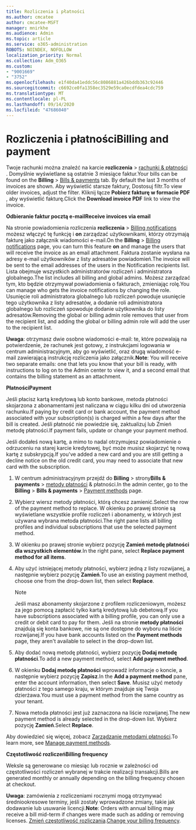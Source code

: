 ```yaml
---
title: Rozliczenia i płatności
ms.author: cmcatee
author: cmcatee-MSFT
manager: mnirkhe
ms.audience: Admin
ms.topic: article
ms.service: o365-administration
ROBOTS: NOINDEX, NOFOLLOW
localization_priority: Normal
ms.collection: Adm_O365
ms.custom:
- "9001669"
- "3752"
ms.openlocfilehash: e1f40da41eddc56c8086881a426bddb363c92446
ms.sourcegitcommit: c6692ce0fa1358ec3529e59ca0ecdfdea4cdc759
ms.translationtype: MT
ms.contentlocale: pl-PL
ms.lasthandoff: 09/14/2020
ms.locfileid: "47686040"
---
```

# <a name="billing-and-payment"></a><span data-ttu-id="341e7-102">Rozliczenia i płatności</span><span class="sxs-lookup"><span data-stu-id="341e7-102">Billing and payment</span></span>

<span data-ttu-id="341e7-103">Twoje rachunki można znaleźć na karcie **rozliczenia**  >  [rachunki & płatności](https://go.microsoft.com/fwlink/p/?linkid=848039) .  Domyślnie wyświetlane są ostatnie 3 miesiące faktur.</span><span class="sxs-lookup"><span data-stu-id="341e7-103">Your bills can be found on the **Billing** > [Bills & payments](https://go.microsoft.com/fwlink/p/?linkid=848039) tab.  By default the last 3 months of invoices are shown.</span></span>  <span data-ttu-id="341e7-104">Aby wyświetlić starsze faktury, Dostosuj filtr.</span><span class="sxs-lookup"><span data-stu-id="341e7-104">To view older invoices, adjust the filter.</span></span>  <span data-ttu-id="341e7-105">Kliknij łącze **Pobierz fakturę w formacie PDF** , aby wyświetlić fakturę.</span><span class="sxs-lookup"><span data-stu-id="341e7-105">Click the **Download invoice PDF** link to view the invoice.</span></span>

<span data-ttu-id="341e7-106">**Odbieranie faktur pocztą e-mail**</span><span class="sxs-lookup"><span data-stu-id="341e7-106">**Receive invoices via email**</span></span>

<span data-ttu-id="341e7-107">Na stronie powiadomienia rozliczenia **rozliczenia**  >  [Billing notifications](https://go.microsoft.com/fwlink/p/?linkid=853212) możesz włączyć tę funkcję i **on** zarządzać użytkownikami, którzy otrzymają fakturę jako załącznik wiadomości e-mail.</span><span class="sxs-lookup"><span data-stu-id="341e7-107">On the **Billing** > [Billing notifications](https://go.microsoft.com/fwlink/p/?linkid=853212) page, you can turn this feature **on** and manage the users that will receive the invoice as an email attachment.</span></span> <span data-ttu-id="341e7-108">Faktura zostanie wysłana na adresy e-mail użytkowników z listy adresatów powiadomień.</span><span class="sxs-lookup"><span data-stu-id="341e7-108">The invoice will be sent to the email addresses of the users in the Notification recipients list.</span></span> <span data-ttu-id="341e7-109">Lista obejmuje wszystkich administratorów rozliczeń i administratora globalnego.</span><span class="sxs-lookup"><span data-stu-id="341e7-109">The list includes all billing and global admins.</span></span>  <span data-ttu-id="341e7-110">Możesz zarządzać tym, kto będzie otrzymywał powiadomienia o fakturach, zmieniając rolę.</span><span class="sxs-lookup"><span data-stu-id="341e7-110">You can manage who gets the invoice notifications by changing the role.</span></span>  <span data-ttu-id="341e7-111">Usunięcie roli administratora globalnego lub rozliczeń powoduje usunięcie tego użytkownika z listy adresatów, a dodanie roli administratora globalnego lub rozliczeń spowoduje dodanie użytkownika do listy adresatów.</span><span class="sxs-lookup"><span data-stu-id="341e7-111">Removing the global or billing admin role removes that user from the recipient list, and adding the global or billing admin role will add the user to the recipient list.</span></span>

<span data-ttu-id="341e7-112">**Uwaga**: otrzymasz dwie osobne wiadomości e-mail: te, które pozwalają na potwierdzenie, że rachunek jest gotowy, z instrukcjami logowania w centrum administracyjnym, aby go wyświetlić, oraz drugą wiadomość e-mail zawierającą instrukcję rozliczenia jako załącznik.</span><span class="sxs-lookup"><span data-stu-id="341e7-112">**Note**: You will receive two separate emails: one that lets you know that your bill is ready, with instructions to log on to the Admin center to view it, and a second email that contains the billing statement as an attachment.</span></span>

<span data-ttu-id="341e7-113">**Płatności**</span><span class="sxs-lookup"><span data-stu-id="341e7-113">**Payment**</span></span>

<span data-ttu-id="341e7-114">Jeśli płacisz kartą kredytową lub konto bankowe, metoda płatności skojarzona z abonamentami jest naliczana w ciągu kilku dni od utworzenia rachunku.</span><span class="sxs-lookup"><span data-stu-id="341e7-114">If paying by credit card or bank account, the payment method associated with your subscription(s) is charged within a few days after the bill is created.</span></span> <span data-ttu-id="341e7-115">Jeśli płatność nie powiedzie się, zaktualizuj lub Zmień metodę płatności.</span><span class="sxs-lookup"><span data-stu-id="341e7-115">If payment fails, update or change your payment method.</span></span>

<span data-ttu-id="341e7-116">Jeśli dodałeś nową kartę, a mimo to nadal otrzymujesz powiadomienie o odrzuceniu na starej karcie kredytowej, być może musisz skojarzyć tę nową kartę z subskrypcją.</span><span class="sxs-lookup"><span data-stu-id="341e7-116">If you've added a new card and you are still getting a decline notice on the old credit card, you may need to associate that new card with the subscription.</span></span>

1. <span data-ttu-id="341e7-117">W centrum administracyjnym przejdź do **Billing**  >  strony**Bills & payments**  >  [metody płatności](https://go.microsoft.com/fwlink/p/?linkid=2018806) & płatności.</span><span class="sxs-lookup"><span data-stu-id="341e7-117">In the admin center, go to the **Billing** > **Bills & payments** > [Payment methods](https://go.microsoft.com/fwlink/p/?linkid=2018806) page.</span></span>

2. <span data-ttu-id="341e7-118">Wybierz wiersz metody płatności, którą chcesz zamienić.</span><span class="sxs-lookup"><span data-stu-id="341e7-118">Select the row of the payment method to replace.</span></span> <span data-ttu-id="341e7-119">W okienku po prawej stronie są wyświetlane wszystkie profile rozliczeń i abonamenty, w których jest używana wybrana metoda płatności.</span><span class="sxs-lookup"><span data-stu-id="341e7-119">The right pane lists all billing profiles and individual subscriptions that use the selected payment method.</span></span>

3. <span data-ttu-id="341e7-120">W okienku po prawej stronie wybierz pozycję **Zamień metodę płatności dla wszystkich elementów**.</span><span class="sxs-lookup"><span data-stu-id="341e7-120">In the right pane, select **Replace payment method for all items**.</span></span>

4. <span data-ttu-id="341e7-121">Aby użyć istniejącej metody płatności, wybierz jedną z listy rozwijanej, a następnie wybierz pozycję **Zamień**.</span><span class="sxs-lookup"><span data-stu-id="341e7-121">To use an existing payment method, choose one from the drop-down list, then select **Replace**.</span></span>

    > [!NOTE]
    > <span data-ttu-id="341e7-122">Jeśli masz abonamenty skojarzone z profilem rozliczeniowym, możesz za jego pomocą zapłacić tylko kartą kredytową lub debetową.</span><span class="sxs-lookup"><span data-stu-id="341e7-122">If you have subscriptions associated with a billing profile, you can only use a credit or debit card to pay for them.</span></span> <span data-ttu-id="341e7-123">Jeśli na stronie **metody płatności** znajdują się konta bankowe, nie są one dostępne do wyboru na liście rozwijanej.</span><span class="sxs-lookup"><span data-stu-id="341e7-123">If you have bank accounts listed on the **Payment methods** page, they aren't available to select in the drop-down list.</span></span>

5. <span data-ttu-id="341e7-124">Aby dodać nową metodę płatności, wybierz pozycję **Dodaj metodę płatności**.</span><span class="sxs-lookup"><span data-stu-id="341e7-124">To add a new payment method, select **Add payment method**.</span></span>

6. <span data-ttu-id="341e7-125">W okienku **Dodaj metodę płatności** wprowadź informacje o koncie, a następnie wybierz pozycję **Zapisz**.</span><span class="sxs-lookup"><span data-stu-id="341e7-125">In the **Add a payment method** pane, enter the account information, then select **Save**.</span></span> <span data-ttu-id="341e7-126">Musisz użyć metody płatności z tego samego kraju, w którym znajduje się Twoja dzierżawa.</span><span class="sxs-lookup"><span data-stu-id="341e7-126">You must use a payment method from the same country as your tenant.</span></span>

7. <span data-ttu-id="341e7-127">Nowa metoda płatności jest już zaznaczona na liście rozwijanej.</span><span class="sxs-lookup"><span data-stu-id="341e7-127">The new payment method is already selected in the drop-down list.</span></span> <span data-ttu-id="341e7-128">Wybierz pozycję **Zamień**.</span><span class="sxs-lookup"><span data-stu-id="341e7-128">Select **Replace**.</span></span>

<span data-ttu-id="341e7-129">Aby dowiedzieć się więcej, zobacz [Zarządzanie metodami płatności](https://docs.microsoft.com/microsoft-365/commerce/billing-and-payments/manage-payment-methods).</span><span class="sxs-lookup"><span data-stu-id="341e7-129">To learn more, see [Manage payment methods](https://docs.microsoft.com/microsoft-365/commerce/billing-and-payments/manage-payment-methods).</span></span>

<span data-ttu-id="341e7-130">**Częstotliwość rozliczeń**</span><span class="sxs-lookup"><span data-stu-id="341e7-130">**Billing frequency**</span></span>

<span data-ttu-id="341e7-131">Weksle są generowane co miesiąc lub rocznie w zależności od częstotliwości rozliczeń wybranej w trakcie realizacji transakcji.</span><span class="sxs-lookup"><span data-stu-id="341e7-131">Bills are generated monthly or annually depending on the billing frequency chosen at checkout.</span></span>  

<span data-ttu-id="341e7-132">**Uwaga**: zamówienia z rozliczeniami rocznymi mogą otrzymywać średniookresowe terminy, jeśli zostały wprowadzone zmiany, takie jak dodawanie lub usuwanie licencji.</span><span class="sxs-lookup"><span data-stu-id="341e7-132">**Note**: Orders with annual billing may receive a bill mid-term if changes were made such as adding or removing licenses.</span></span> <span data-ttu-id="341e7-133">[Zmień częstotliwość rozliczania](https://docs.microsoft.com/microsoft-365/commerce/billing-and-payments/change-payment-frequency).</span><span class="sxs-lookup"><span data-stu-id="341e7-133">[Change your billing frequency](https://docs.microsoft.com/microsoft-365/commerce/billing-and-payments/change-payment-frequency).</span></span>
